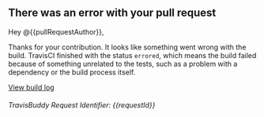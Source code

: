 ## There was an error with your pull request

Hey @{{pullRequestAuthor}},

Thanks for your contribution. It looks like something went wrong with the build. TravisCI finished with the status `errored`, which means the build failed because of something unrelated to the tests, such as a problem with a dependency or the build process itself.

<a href="{{link}}">View build log</a>

###### TravisBuddy Request Identifier: {{requestId}}